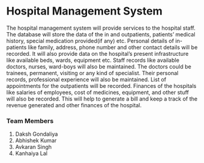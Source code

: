 # Hospital Management System

The hospital management system will provide services to the hospital staff. The database will store the data of the in and outpatients, patients’ medical history, special medication provided(if any) etc. Personal details of in-patients like family, address, phone number and other contact details will be recorded. It will also provide data on the hospital’s present infrastructure like available beds, wards, equipment etc. Staff records like available doctors, nurses, ward-boys will also be maintained. The doctors could be trainees, permanent, visiting or any kind of specialist. Their personal records, professional experience will also be maintained. List of appointments for the outpatients will be recorded. Finances of the hospitals like salaries of employees, cost of medicines, equipment, and other stuff will also be recorded. This will help to generate a bill and keep a track of the revenue generated and other finances of the hospital.

### Team Members
1. Daksh Gondaliya 
2. Abhishek Kumar
3. Avkaran Singh
4. Kanhaiya Lal
